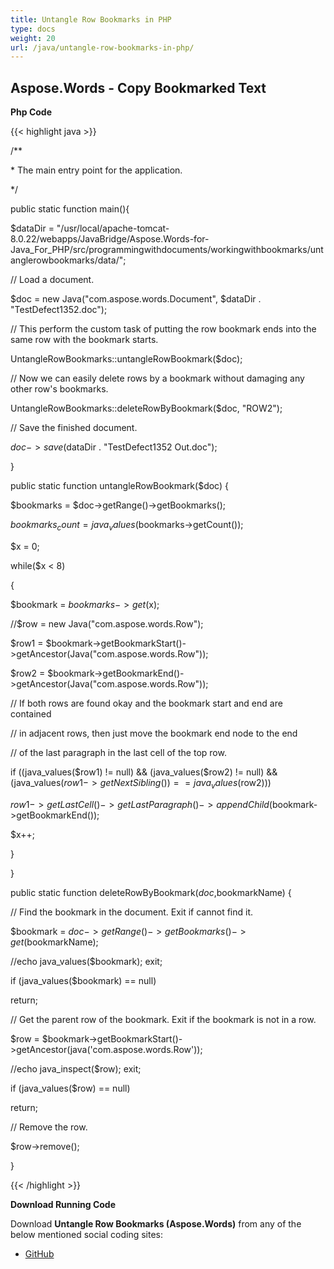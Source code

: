 ```yaml
---
title: Untangle Row Bookmarks in PHP
type: docs
weight: 20
url: /java/untangle-row-bookmarks-in-php/
---
```


## **Aspose.Words - Copy Bookmarked Text**
**Php Code**

{{< highlight java >}}

 /**

\* The main entry point for the application.

*/

public static function main(){

$dataDir = "/usr/local/apache-tomcat-8.0.22/webapps/JavaBridge/Aspose.Words-for-Java_For_PHP/src/programmingwithdocuments/workingwithbookmarks/untanglerowbookmarks/data/";

// Load a document.

$doc = new Java("com.aspose.words.Document", $dataDir . "TestDefect1352.doc");

// This perform the custom task of putting the row bookmark ends into the same row with the bookmark starts.

UntangleRowBookmarks::untangleRowBookmark($doc);

// Now we can easily delete rows by a bookmark without damaging any other row's bookmarks.

UntangleRowBookmarks::deleteRowByBookmark($doc, "ROW2");

// Save the finished document.

$doc->save($dataDir . "TestDefect1352 Out.doc");

}

public static function untangleRowBookmark($doc) {

$bookmarks = $doc->getRange()->getBookmarks();

$bookmarks_count = java_values($bookmarks->getCount());

$x = 0;

while($x < 8)

{

$bookmark = $bookmarks->get($x);

//$row = new Java("com.aspose.words.Row");

$row1 = $bookmark->getBookmarkStart()->getAncestor(Java("com.aspose.words.Row"));

$row2 = $bookmark->getBookmarkEnd()->getAncestor(Java("com.aspose.words.Row"));

// If both rows are found okay and the bookmark start and end are contained

// in adjacent rows, then just move the bookmark end node to the end

// of the last paragraph in the last cell of the top row.

if ((java_values($row1) != null) && (java_values($row2) != null) && (java_values($row1->getNextSibling()) == java_values($row2)))

$row1->getLastCell()->getLastParagraph()->appendChild($bookmark->getBookmarkEnd());

$x++;

}

}

public static function deleteRowByBookmark($doc,$bookmarkName) {

// Find the bookmark in the document. Exit if cannot find it.

$bookmark = $doc->getRange()->getBookmarks()->get($bookmarkName);

//echo java_values($bookmark); exit;

if (java_values($bookmark) == null)

return;

// Get the parent row of the bookmark. Exit if the bookmark is not in a row.

$row = $bookmark->getBookmarkStart()->getAncestor(java('com.aspose.words.Row'));

//echo java_inspect($row); exit;

if (java_values($row) == null)

return;

// Remove the row.

$row->remove();

}

{{< /highlight >}}

**Download Running Code**

Download **Untangle Row Bookmarks (Aspose.Words)** from any of the below mentioned social coding sites:

- [GitHub](https://github.com/aspose-words/Aspose.Words-for-Java/blob/master/Plugins/Aspose_Words_Java_for_PHP/src/programmingwithdocuments/workingwithbookmarks/untanglerowbookmarks/php/UntangleRowBookmarks.php)
